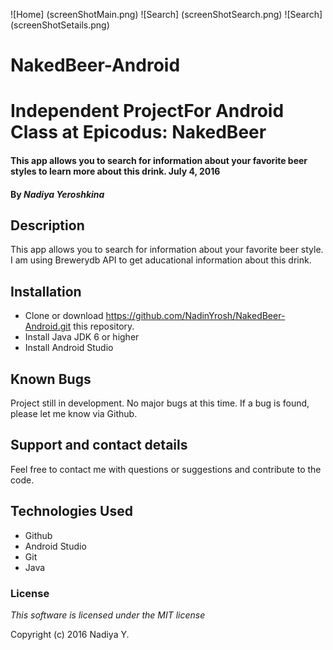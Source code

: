 ![Home] (screenShotMain.png)
![Search] (screenShotSearch.png)
![Search] (screenShotSetails.png)



# NakedBeer-Android

# Independent ProjectFor Android Class at Epicodus: NakedBeer

#### This app allows you to search for information about your favorite beer styles to learn more about this drink. July 4, 2016

#### By _Nadiya Yeroshkina_

## Description

This app allows you to search for information about your favorite beer style. I am using Brewerydb API to get aducational information about this drink.


## Installation

* Clone or download https://github.com/NadinYrosh/NakedBeer-Android.git this repository.
* Install Java JDK 6 or higher
* Install Android Studio

## Known Bugs

Project still in development. No major bugs at this time.
If a bug is found, please let me know via Github.

## Support and contact details

Feel free to contact me with questions or suggestions and contribute to the code.

## Technologies Used

* Github
* Android Studio
* Git
* Java

### License

_This software is licensed under the MIT license_

Copyright (c) 2016 Nadiya Y.

